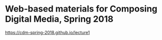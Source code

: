 # Web-based materials for Composing Digital Media, Spring 2018

https://cdm-spring-2018.github.io/lecture1
